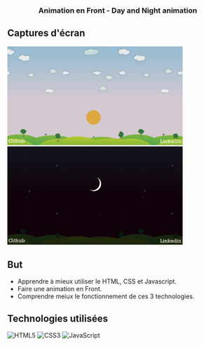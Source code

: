 ### <p align="center">Animation en Front - Day and Night animation</p>

## Captures d'écran
 
<img src="/images/screenjour.png" alt="screen jour" width="400px"> <img src="/images/screennuit.png" alt="screen nuit" width="400px">
 
## But
- Apprendre à mieux utiliser le HTML, CSS et Javascript.
- Faire une animation en Front.
- Comprendre meiux le fonctionnement de ces 3 technologies.

## Technologies utilisées

![HTML5](https://img.shields.io/badge/html5-%23E34F26.svg?style=for-the-badge&logo=html5&logoColor=white)
![CSS3](https://img.shields.io/badge/css3-%231572B6.svg?style=for-the-badge&logo=css3&logoColor=white)
![JavaScript](https://img.shields.io/badge/javascript-%23323330.svg?style=for-the-badge&logo=javascript&logoColor=%23F7DF1E)
